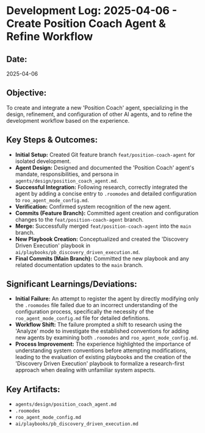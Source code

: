 # Development Log: 2025-04-06 - Create Position Coach Agent &amp; Refine Workflow

## Date:
2025-04-06

## Objective:
To create and integrate a new 'Position Coach' agent, specializing in the design, refinement, and configuration of other AI agents, and to refine the development workflow based on the experience.

## Key Steps &amp; Outcomes:
*   **Initial Setup:** Created Git feature branch `feat/position-coach-agent` for isolated development.
*   **Agent Design:** Designed and documented the 'Position Coach' agent's mandate, responsibilities, and persona in `agents/design/position_coach_agent.md`.
*   **Successful Integration:** Following research, correctly integrated the agent by adding a concise entry to `.roomodes` and detailed configuration to `roo_agent_mode_config.md`.
*   **Verification:** Confirmed system recognition of the new agent.
*   **Commits (Feature Branch):** Committed agent creation and configuration changes to the `feat/position-coach-agent` branch.
*   **Merge:** Successfully merged `feat/position-coach-agent` into the `main` branch.
*   **New Playbook Creation:** Conceptualized and created the 'Discovery Driven Execution' playbook in `ai/playbooks/pb_discovery_driven_execution.md`.
*   **Final Commits (Main Branch):** Committed the new playbook and any related documentation updates to the `main` branch.

## Significant Learnings/Deviations:
*   **Initial Failure:** An attempt to register the agent by directly modifying only the `.roomodes` file failed due to an incorrect understanding of the configuration process, specifically the necessity of the `roo_agent_mode_config.md` file for detailed definitions.
*   **Workflow Shift:** The failure prompted a shift to research using the 'Analyze' mode to investigate the established conventions for adding new agents by examining both `.roomodes` and `roo_agent_mode_config.md`.
*   **Process Improvement:** The experience highlighted the importance of understanding system conventions before attempting modifications, leading to the evaluation of existing playbooks and the creation of the 'Discovery Driven Execution' playbook to formalize a research-first approach when dealing with unfamiliar system aspects.

## Key Artifacts:
*   `agents/design/position_coach_agent.md`
*   `.roomodes`
*   `roo_agent_mode_config.md`
*   `ai/playbooks/pb_discovery_driven_execution.md`